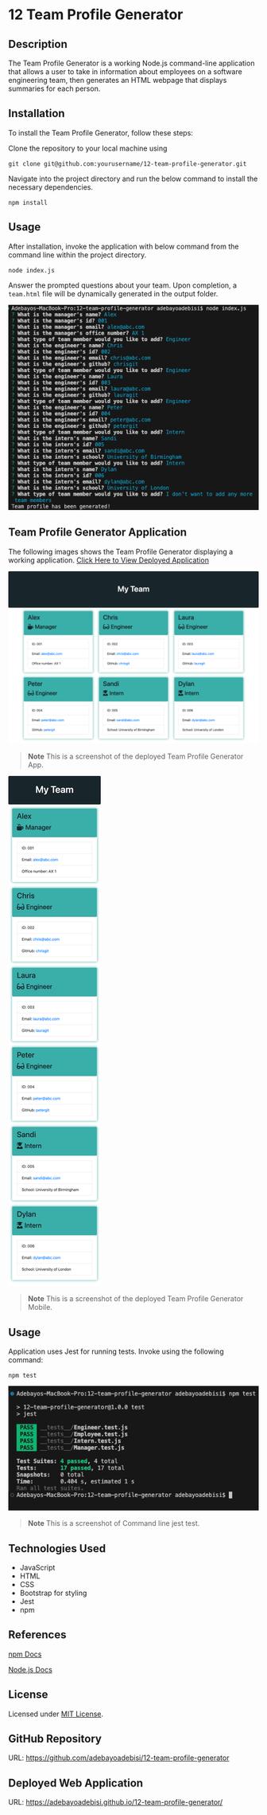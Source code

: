 # 12 Team Profile Generator

## Description

The Team Profile Generator is a working Node.js command-line application that allows a user to take in information about employees on a software engineering team, then generates an HTML webpage that displays summaries for each person.

## Installation

To install the Team Profile Generator, follow these steps:

Clone the repository to your local machine using 
```
git clone git@github.com:yourusername/12-team-profile-generator.git
```
Navigate into the project directory and run the below command to install the necessary dependencies.
```
npm install
```

## Usage

After installation, invoke the application with below command from the command line within the project directory. 
```
node index.js
```
Answer the prompted questions about your team. Upon completion, a `team.html` file will be dynamically generated in the output folder.

![Team Profile Generator: Prompt](./images/Team-Profile-Generator-CL.png)

## Team Profile Generator Application
The following images shows the Team Profile Generator displaying a working application. [Click Here to View Deployed Application](https://adebayoadebisi.github.io/12-team-profile-generator/)

![Team Profile Generator: Screenshot](./images/Team-Profile-Generator-SS.html.png)

> **Note** This is a screenshot of the deployed Team Profile Generator App.

![Team Profile Generator: Screenshot Mobile](./images/Team-Profile-Generator-mobileSS.png)

> **Note** This is a screenshot of the deployed Team Profile Generator Mobile.

## Usage

Application uses Jest for running tests. Invoke using the following command: 
```
npm test
```
![Team Profile Generator: Test](./images/Team-Profile-Generator-test.png)

> **Note** This is a screenshot of Command line jest test.

## Technologies Used

- JavaScript
- HTML
- CSS
- Bootstrap for styling
- Jest
- npm

## References
[npm Docs](https://docs.npmjs.com)

[Node.js Docs](https://nodejs.org/api/fs.html)


## License
Licensed under [MIT License](LICENSE.md).

## GitHub Repository
URL: https://github.com/adebayoadebisi/12-team-profile-generator

## Deployed Web Application
URL: https://adebayoadebisi.github.io/12-team-profile-generator/